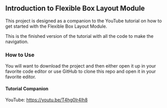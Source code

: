 ## Introduction to Flexible Box Layout Module

This project is designed as a companion to the YouTube tutorial on how to get started with the Flexible Box Layout Module. 

This is the finished version of the tutorial with all the code to make the navigation. 

### How to Use

You will want to download the project and then either open it up in your favorite code editor or use GitHub to clone this repo and open it in your favorite editor. 

#### Tutorial Companion
YouTube: https://youtu.be/T4hg0lr4lh8 